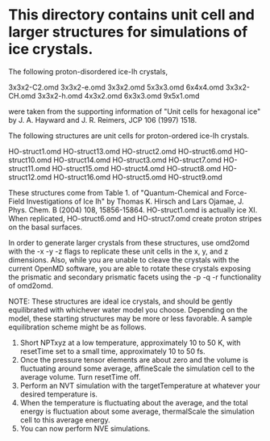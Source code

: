 # This directory contains unit cell and larger structures for simulations of ice crystals.

The following proton-disordered ice-Ih crystals,

3x3x2-C2.omd	3x3x2-e.omd	3x3x2.omd	5x3x3.omd	6x4x4.omd
3x3x2-CH.omd	3x3x2-h.omd	4x3x2.omd	6x3x3.omd	9x5x1.omd

were taken from the supporting information of "Unit cells for hexagonal ice" by J. A. Hayward and J. R. Reimers, JCP 106 (1997) 1518.


The following structures are unit cells for proton-ordered ice-Ih crystals.

HO-struct1.omd		    HO-struct13.omd		HO-struct2.omd		HO-struct6.omd
HO-struct10.omd		HO-struct14.omd		HO-struct3.omd		HO-struct7.omd
HO-struct11.omd		HO-struct15.omd		HO-struct4.omd		HO-struct8.omd
HO-struct12.omd		HO-struct16.omd		HO-struct5.omd		HO-struct9.omd

These structures come from Table 1. of "Quantum-Chemical and Force-Field Investigations of Ice Ih" by Thomas K. Hirsch and Lars Ojamae, J. Phys. Chem. B (2004) 108, 15856-15864.
HO-struct1.omd	is actually ice XI. When replicated, HO-struct6.omd and HO-struct7.omd create proton stripes on the basal surfaces. 

In order to generate larger crystals from these structures, use omd2omd with the -x -y -z flags to replicate these unit cells in the x, y, and z dimensions. Also, while you are unable to cleave the crystals with the current OpenMD software, you are able to rotate these crystals exposing the prismatic and secondary prismatic facets using the -p -q -r functionality of omd2omd.

NOTE:
These structures are ideal ice crystals, and should be gently equilibrated with whichever water model you choose. Depending on the model, these starting structures may be more or less favorable. A sample equilibration scheme might be as follows.

1. Short NPTxyz at a low temperature, approximately 10 to 50 K, with resetTime set to a small time, approximately 10 to 50 fs.
2. Once the pressure tensor elements are about zero and the volume is fluctuating around some average, affineScale the simulation cell to the average volume. Turn resetTime off.
3. Perform an NVT simulation with the targetTemperature at whatever your desired temperature is.
4. When the temperature is fluctuating about the average, and the total energy is fluctuation about some average, thermalScale the simulation cell to this average energy.
5. You can now perform NVE simulations.
